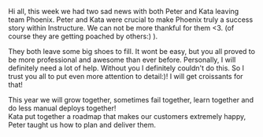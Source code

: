 Hi all, this week we had two sad news with both Peter and Kata leaving team Phoenix. 
Peter and Kata were crucial to make Phoenix truly a success story within Instructure. We can not be more thankful for them <3. (of course they are getting poached by others:) ).

They both leave some big shoes to fill. It wont be easy, but you all proved to be more professional and awesome than ever before. Personally, I will definitely need a lot of help.
Without you I definitely couldn't do this. So I trust you all to put even more attention to detail:)! I will get croissants for that!

This year we will grow together, sometimes fail together, learn together and do less manual deploys together!  
Kata put together a roadmap that makes our customers extremely happy, Peter taught us how to plan and deliver them. 













